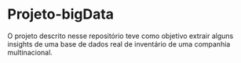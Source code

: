 # Projeto-bigData
O projeto descrito nesse repositório teve como objetivo extrair alguns insights de uma base de dados real de inventário de uma companhia multinacional.
